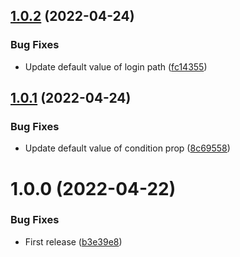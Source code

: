 ## [1.0.2](https://github.com/js-pack/react-auth/compare/v1.0.1...v1.0.2) (2022-04-24)


### Bug Fixes

* Update default value of login path ([fc14355](https://github.com/js-pack/react-auth/commit/fc1435562edf96fcd2ec73913558bf4cebbd6c28))

## [1.0.1](https://github.com/js-pack/react-auth/compare/v1.0.0...v1.0.1) (2022-04-24)


### Bug Fixes

* Update default value of condition prop ([8c69558](https://github.com/js-pack/react-auth/commit/8c69558af37116e14db37300872db0a42fd4a9f6))

# 1.0.0 (2022-04-22)


### Bug Fixes

* First release ([b3e39e8](https://github.com/js-pack/react-auth/commit/b3e39e8b55b9f222a81c732d1fd8aa1ca53388ab))

